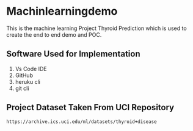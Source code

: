 # Machinlearningdemo
This is the machine learning Project Thyroid Prediction which is used to create the end to end demo and POC.
## Software Used for Implementation

1) Vs Code IDE 
2) GitHub
3) heruku cli 
4) git cli 

## Project Dataset Taken From UCI Repository
```
https://archive.ics.uci.edu/ml/datasets/thyroid+disease

```

